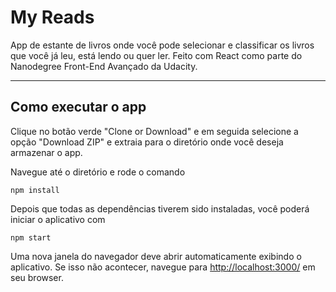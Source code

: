 # My Reads

App de estante de livros onde você pode selecionar e classificar os livros que você já leu, está lendo ou quer ler. Feito com React como parte do Nanodegree Front-End Avançado da Udacity.

---

## Como executar o app

Clique no botão verde "Clone or Download" e em seguida selecione a opção "Download ZIP" e extraia para o diretório onde você deseja armazenar o app.

Navegue até o diretório e rode o comando

```
npm install
```

Depois que todas as dependências tiverem sido instaladas, você poderá iniciar o aplicativo com

```
npm start
```

Uma nova janela do navegador deve abrir automaticamente exibindo o aplicativo. Se isso não acontecer, navegue para [http://localhost:3000/](http://localhost:3000/) em seu browser.
